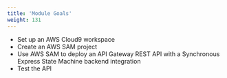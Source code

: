 ```yaml
---
title: 'Module Goals'
weight: 131
---
```


- Set up an AWS Cloud9 workspace
- Create an AWS SAM project
- Use AWS SAM to deploy an API Gateway REST API with a Synchronous Express State Machine backend integration
- Test the API